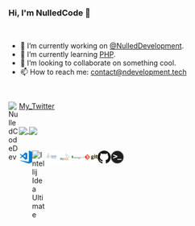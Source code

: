 ### Hi, I'm NulledCode 👋

<br />

* 🔭 I’m currently working on [@NulledDevelopment](https://github.com/NulledDevelopment).  
* 🌱 I’m currently learning [PHP](https://https://www.php.net/).  
* 👯 I’m looking to collaborate on something cool.  
* 📫 How to reach me: contact@ndevelopment.tech  

<br />

<img align="left" alt="NulledCodeDev" width="21px" src="https://raw.githubusercontent.com/anuraghazra/anuraghazra/master/assets/twitter.svg" />[My_Twitter] 

<br />

<a href="https://github.com/NulledCodeDev">
  <img align="center" src=https://github-readme-stats.vercel.app/api?username=NulledCodeDev&hide=contribs,prs&show_icons=true&count_private=true&include_all_commits=true&theme=radical />
</a>
<a href="https://github.com/NulledCodeDev">
  <img align="center" src=https://github-readme-stats.vercel.app/api/top-langs/?username=NulledCodeDev&layout=compact&theme=radical />
</a>

<br />
<br />

[<img align="left" alt="Visual Studio Code" width="26px" src="https://raw.githubusercontent.com/github/explore/80688e429a7d4ef2fca1e82350fe8e3517d3494d/topics/visual-studio-code/visual-studio-code.png" />][webdevplaylist]
[<img align="left" alt="Intellij Idea Ultimate" width="26px" src="https://resources.jetbrains.com/storage/products/intellij-idea/img/meta/intellij-idea_logo_300x300.png" />][webdevplaylist]
[<img align="left" alt="Java" width="26px" src="https://raw.githubusercontent.com/github/explore/80688e429a7d4ef2fca1e82350fe8e3517d3494d/topics/java/java.png" />][webdevplaylist]
[<img align="left" alt="MySQL" width="26px" src="https://raw.githubusercontent.com/github/explore/80688e429a7d4ef2fca1e82350fe8e3517d3494d/topics/mysql/mysql.png" />][webdevplaylist]
[<img align="left" alt="MongoDB" width="26px" src="https://raw.githubusercontent.com/github/explore/80688e429a7d4ef2fca1e82350fe8e3517d3494d/topics/mongodb/mongodb.png" />][webdevplaylist]
[<img align="left" alt="Git" width="26px" src="https://raw.githubusercontent.com/github/explore/80688e429a7d4ef2fca1e82350fe8e3517d3494d/topics/git/git.png" />][webdevplaylist]
[<img align="left" alt="GitHub" width="26px" src="https://raw.githubusercontent.com/github/explore/78df643247d429f6cc873026c0622819ad797942/topics/github/github.png" />][webdevplaylist]
[<img align="left" alt="Terminal" width="26px" src="https://raw.githubusercontent.com/github/explore/80688e429a7d4ef2fca1e82350fe8e3517d3494d/topics/terminal/terminal.png" />][webdevplaylist]

<br />

[My_Twitter]: https://twitter.com/Nulled_Code
[webdevplaylist]: https://twitter.com/Nulled_Code
